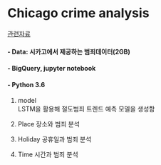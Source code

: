 # Chicago crime analysis
[관련자료](http://yerin.creatorlink.net/%EB%B2%94%EC%A3%84-%EB%8D%B0%EC%9D%B4%ED%84%B0-%EB%B6%84%EC%84%9D)

#### - Data: 시카고에서 제공하는 범죄데이터(2GB)  
#### - BigQuery, jupyter notebook
#### - Python 3.6  

1. model  
LSTM을 활용해 절도범죄 트렌드 예측 모델을 생성함

2. Place
장소와 범죄 분석

3. Holiday
공휴일과 범죄 분석

4. Time
시간과 범죄 분석
